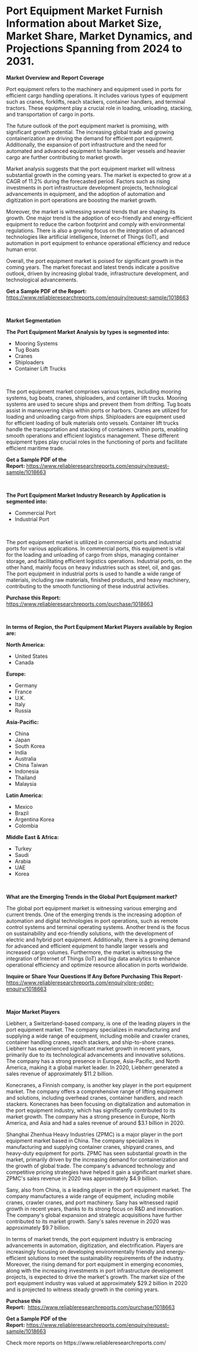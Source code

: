 <p><h1>Port Equipment Market Furnish Information about Market Size, Market Share, Market Dynamics, and Projections Spanning from 2024 to 2031.</h1></p><p><strong>Market Overview and Report Coverage</strong></p>
<p><p>Port equipment refers to the machinery and equipment used in ports for efficient cargo handling operations. It includes various types of equipment such as cranes, forklifts, reach stackers, container handlers, and terminal tractors. These equipment play a crucial role in loading, unloading, stacking, and transportation of cargo in ports.</p><p>The future outlook of the port equipment market is promising, with significant growth potential. The increasing global trade and growing containerization are driving the demand for efficient port equipment. Additionally, the expansion of port infrastructure and the need for automated and advanced equipment to handle larger vessels and heavier cargo are further contributing to market growth.</p><p>Market analysis suggests that the port equipment market will witness substantial growth in the coming years. The market is expected to grow at a CAGR of 11.2% during the forecasted period. Factors such as rising investments in port infrastructure development projects, technological advancements in equipment, and the adoption of automation and digitization in port operations are boosting the market growth.</p><p>Moreover, the market is witnessing several trends that are shaping its growth. One major trend is the adoption of eco-friendly and energy-efficient equipment to reduce the carbon footprint and comply with environmental regulations. There is also a growing focus on the integration of advanced technologies like artificial intelligence, Internet of Things (IoT), and automation in port equipment to enhance operational efficiency and reduce human error.</p><p>Overall, the port equipment market is poised for significant growth in the coming years. The market forecast and latest trends indicate a positive outlook, driven by increasing global trade, infrastructure development, and technological advancements.</p></p>
<p><strong>Get a Sample PDF of the Report:</strong> <a href="https://www.reliableresearchreports.com/enquiry/request-sample/1018663">https://www.reliableresearchreports.com/enquiry/request-sample/1018663</a></p>
<p>&nbsp;</p>
<p><strong>Market Segmentation</strong></p>
<p><strong>The Port Equipment Market Analysis by types is segmented into:</strong></p>
<p><ul><li>Mooring Systems</li><li>Tug Boats</li><li>Cranes</li><li>Shiploaders</li><li>Container Lift Trucks</li></ul></p>
<p>&nbsp;</p>
<p><p>The port equipment market comprises various types, including mooring systems, tug boats, cranes, shiploaders, and container lift trucks. Mooring systems are used to secure ships and prevent them from drifting. Tug boats assist in maneuvering ships within ports or harbors. Cranes are utilized for loading and unloading cargo from ships. Shiploaders are equipment used for efficient loading of bulk materials onto vessels. Container lift trucks handle the transportation and stacking of containers within ports, enabling smooth operations and efficient logistics management. These different equipment types play crucial roles in the functioning of ports and facilitate efficient maritime trade.</p></p>
<p><strong>Get a Sample PDF of the Report:</strong>&nbsp;<a href="https://www.reliableresearchreports.com/enquiry/request-sample/1018663">https://www.reliableresearchreports.com/enquiry/request-sample/1018663</a></p>
<p>&nbsp;</p>
<p><strong>The Port Equipment Market Industry Research by Application is segmented into:</strong></p>
<p><ul><li>Commercial Port</li><li>Industrial Port</li></ul></p>
<p>&nbsp;</p>
<p><p>The port equipment market is utilized in commercial ports and industrial ports for various applications. In commercial ports, this equipment is vital for the loading and unloading of cargo from ships, managing container storage, and facilitating efficient logistics operations. Industrial ports, on the other hand, mainly focus on heavy industries such as steel, oil, and gas. The port equipment in industrial ports is used to handle a wide range of materials, including raw materials, finished products, and heavy machinery, contributing to the smooth functioning of these industrial activities.</p></p>
<p><strong>Purchase this Report:</strong>&nbsp; <a href="https://www.reliableresearchreports.com/purchase/1018663">https://www.reliableresearchreports.com/purchase/1018663</a></p>
<p>&nbsp;</p>
<p><strong>In terms of Region, the Port Equipment Market Players available by Region are:</strong></p>
<p>
    <p> <strong> North America: </strong>
        <ul>
            <li>United States</li>
            <li>Canada</li>
        </ul>
        </p> 
    <p> <strong> Europe: </strong>
        <ul>
            <li>Germany</li>
            <li>France</li>
            <li>U.K.</li>
            <li>Italy</li>
            <li>Russia</li>
        </ul>
        </p> 
    <p> <strong> Asia-Pacific: </strong>
        <ul>
            <li>China</li>
            <li>Japan</li>
            <li>South Korea</li>
            <li>India</li>
            <li>Australia</li>
            <li>China Taiwan</li>
            <li>Indonesia</li>
            <li>Thailand</li>
            <li>Malaysia</li>
        </ul>
        </p> 
    <p> <strong> Latin America: </strong>
        <ul>
            <li>Mexico</li>
            <li>Brazil</li>
            <li>Argentina Korea</li>
            <li>Colombia</li>
        </ul>
        </p> 
    <p> <strong> Middle East & Africa: </strong>
        <ul>
            <li>Turkey</li>
            <li>Saudi</li>
            <li>Arabia</li>
            <li>UAE</li>
            <li>Korea</li>
        </ul>
    </p>
    </p>
<p>&nbsp;</p>
<p><strong>What are the Emerging Trends in the Global Port Equipment market?</strong></p>
<p><p>The global port equipment market is witnessing various emerging and current trends. One of the emerging trends is the increasing adoption of automation and digital technologies in port operations, such as remote control systems and terminal operating systems. Another trend is the focus on sustainability and eco-friendly solutions, with the development of electric and hybrid port equipment. Additionally, there is a growing demand for advanced and efficient equipment to handle larger vessels and increased cargo volumes. Furthermore, the market is witnessing the integration of Internet of Things (IoT) and big data analytics to enhance operational efficiency and optimize resource allocation in ports worldwide.</p></p>
<p><strong>Inquire or Share Your Questions If Any Before Purchasing This Report</strong>- <a href="https://www.reliableresearchreports.com/enquiry/pre-order-enquiry/1018663">https://www.reliableresearchreports.com/enquiry/pre-order-enquiry/1018663</a></p>
<p>&nbsp;</p>
<p><strong>Major Market Players</strong></p>
<p><p>Liebherr, a Switzerland-based company, is one of the leading players in the port equipment market. The company specializes in manufacturing and supplying a wide range of equipment, including mobile and crawler cranes, container handling cranes, reach stackers, and ship-to-shore cranes. Liebherr has experienced significant market growth in recent years, primarily due to its technological advancements and innovative solutions. The company has a strong presence in Europe, Asia-Pacific, and North America, making it a global market leader. In 2020, Liebherr generated a sales revenue of approximately $11.2 billion.</p><p>Konecranes, a Finnish company, is another key player in the port equipment market. The company offers a comprehensive range of lifting equipment and solutions, including overhead cranes, container handlers, and reach stackers. Konecranes has been focusing on digitalization and automation in the port equipment industry, which has significantly contributed to its market growth. The company has a strong presence in Europe, North America, and Asia and had a sales revenue of around $3.1 billion in 2020.</p><p>Shanghai Zhenhua Heavy Industries (ZPMC) is a major player in the port equipment market based in China. The company specializes in manufacturing and supplying container cranes, shipyard cranes, and heavy-duty equipment for ports. ZPMC has seen substantial growth in the market, primarily driven by the increasing demand for containerization and the growth of global trade. The company's advanced technology and competitive pricing strategies have helped it gain a significant market share. ZPMC's sales revenue in 2020 was approximately $4.9 billion.</p><p>Sany, also from China, is a leading player in the port equipment market. The company manufactures a wide range of equipment, including mobile cranes, crawler cranes, and port machinery. Sany has witnessed rapid growth in recent years, thanks to its strong focus on R&D and innovation. The company's global expansion and strategic acquisitions have further contributed to its market growth. Sany's sales revenue in 2020 was approximately $9.7 billion.</p><p>In terms of market trends, the port equipment industry is embracing advancements in automation, digitization, and electrification. Players are increasingly focusing on developing environmentally friendly and energy-efficient solutions to meet the sustainability requirements of the industry. Moreover, the rising demand for port equipment in emerging economies, along with the increasing investments in port infrastructure development projects, is expected to drive the market's growth. The market size of the port equipment industry was valued at approximately $29.2 billion in 2020 and is projected to witness steady growth in the coming years.</p></p>
<p><strong>Purchase this Report:</strong>&nbsp;&nbsp;<a href="https://www.reliableresearchreports.com/purchase/1018663">https://www.reliableresearchreports.com/purchase/1018663</a></p>
<p></p>
<p><strong>Get a Sample PDF of the Report:</strong>&nbsp;<a href="https://www.reliableresearchreports.com/enquiry/request-sample/1018663">https://www.reliableresearchreports.com/enquiry/request-sample/1018663</a></p>
<p>Check more reports on https://www.reliableresearchreports.com/</p>